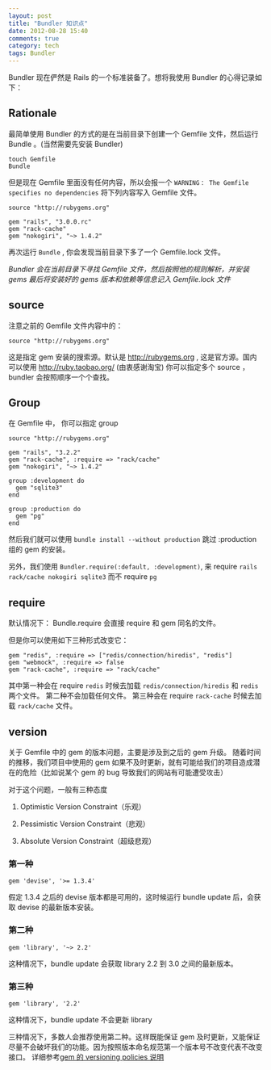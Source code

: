 ```yaml
---
layout: post
title: "Bundler 知识点"
date: 2012-08-28 15:40
comments: true
category: tech 
tags: Bundler
---
```


Bundler 现在俨然是 Rails 的一个标准装备了。想将我使用 Bundler 的心得记录如下：

## Rationale

最简单使用 Bundler 的方式的是在当前目录下创建一个 Gemfile 文件，然后运行 Bundle 。(当然需要先安装 Bundler)

<!--more-->

    touch Gemfile
    Bundle

但是现在 Gemfile 里面没有任何内容，所以会报一个 `WARNING： The Gemfile specifies no dependencies`
将下列内容写入 Gemfile 文件。

    source "http://rubygems.org"
    
    gem "rails", "3.0.0.rc"
    gem "rack-cache"
    gem "nokogiri", "~> 1.4.2"

再次运行 `Bundle` , 你会发现当前目录下多了一个 Gemfile.lock 文件。

*Bundler 会在当前目录下寻找 Gemfile 文件，然后按照他的规则解析，并安装 gems 最后将安装好的 gems 版本和依赖等信息记入 Gemfile.lock 文件*

## source

注意之前的 Gemfile 文件内容中的：

    source "http://rubygems.org"

这是指定 gem 安装的搜索源。默认是 http://rubygems.org , 这是官方源。国内可以使用 http://ruby.taobao.org/ (由衷感谢淘宝)
你可以指定多个 source ，bundler 会按照顺序一个个查找。

## Group

在 Gemfile 中， 你可以指定 group

    source "http://rubygems.org"
    
    gem "rails", "3.2.2"
    gem "rack-cache", :require => "rack/cache"
    gem "nokogiri", "~> 1.4.2"
    
    group :development do
      gem "sqlite3"
    end
    
    group :production do
      gem "pg"
    end

然后我们就可以使用 `bundle install --without production` 跳过 :production 组的 gem 的安装。

另外，我们使用 `Bundler.require(:default, :development)`, 来 require `rails rack/cache nokogiri sqlite3` 而不 require `pg`

## require

默认情况下： Bundle.require 会直接 require 和 gem 同名的文件。

但是你可以使用如下三种形式改变它：

    gem "redis", :require => ["redis/connection/hiredis", "redis"]
    gem "webmock", :require => false
    gem "rack-cache", :require => "rack/cache"

其中第一种会在 require `redis` 时候去加载 `redis/connection/hiredis` 和 `redis` 两个文件。
第二种不会加载任何文件。
第三种会在 require `rack-cache` 时候去加载 `rack/cache` 文件。

## version

关于 Gemfile 中的 gem 的版本问题，主要是涉及到之后的 gem 升级。
随着时间的推移，我们项目中使用的 gem 如果不及时更新，就有可能给我们的项目造成潜在的危险（比如说某个 gem 的 bug 导致我们的网站有可能遭受攻击）

对于这个问题，一般有三种态度

1. Optimistic Version Constraint（乐观）

2. Pessimistic Version Constraint（悲观）

3. Absolute Version Constraint（超级悲观）

### 第一种

    gem 'devise', '>= 1.3.4'

假定 1.3.4 之后的 devise 版本都是可用的，这时候运行 bundle update 后，会获取 devise 的最新版本安装。

### 第二种

    gem 'library', '~> 2.2'

这种情况下，bundle update 会获取 library 2.2 到 3.0 之间的最新版本。

### 第三种

    gem 'library', '2.2'

这种情况下，bundle update 不会更新 library

三种情况下，多数人会推荐使用第二种。这样既能保证 gem 及时更新，又能保证尽量不会破坏我们的功能。因为按照版本命名规范第一个版本号不改变代表不改变接口。
详细参考[gem 的 versioning policies 说明](http://docs.rubygems.org/read/chapter/7)
